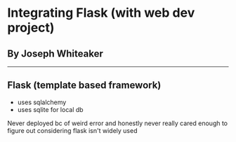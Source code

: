 # Integrating Flask (with web dev project) 
## By Joseph Whiteaker 

--- 
## Flask (template based framework) 
  - uses sqlalchemy 
  - uses sqlite for local db 


  
Never deployed bc of weird error and honestly never really cared enough to figure out considering flask isn't widely used   
